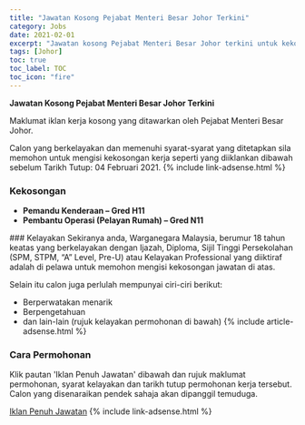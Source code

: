 ```yaml
---
title: "Jawatan Kosong Pejabat Menteri Besar Johor Terkini" 
category: Jobs 
date: 2021-02-01 
excerpt: "Jawatan kosong Pejabat Menteri Besar Johor terkini untuk kekosongan Pemandu Kenderaan – Gred H11 ,Pembantu Operasi (Pelayan Rumah) – Gred N11" 
tags: [Johor] 
toc: true 
toc_label: TOC 
toc_icon: "fire" 
--- 
```


**Jawatan Kosong Pejabat Menteri Besar Johor Terkini**

Maklumat iklan kerja kosong yang ditawarkan oleh Pejabat Menteri Besar Johor. 

Calon yang berkelayakan dan memenuhi syarat-syarat yang ditetapkan sila memohon untuk mengisi kekosongan kerja seperti yang diiklankan dibawah sebelum Tarikh Tutup: 04 Februari 2021. 
{% include link-adsense.html %} 
### Kekosongan 
<ul>
<li><strong>Pemandu Kenderaan &#8211; Gred H11&#160;</strong></li>
<li><strong>Pembantu Operasi (Pelayan Rumah) &#8211; Gred N11</strong></li>
</ul> 
### Kelayakan 
Sekiranya anda, Warganegara Malaysia, berumur 18 tahun keatas yang berkelayakan dengan Ijazah, Diploma, Sijil Tinggi Persekolahan (SPM, STPM, “A” Level, Pre-U) atau Kelayakan Professional yang diiktiraf adalah di pelawa untuk memohon mengisi kekosongan jawatan di atas.

Selain itu calon juga perlulah mempunyai ciri-ciri berikut:
- Berperwatakan menarik
- Berpengetahuan
- dan lain-lain (rujuk kelayakan permohonan di bawah) 
{% include article-adsense.html %} 
### Cara Permohonan 
Klik pautan 'Iklan Penuh Jawatan' dibawah dan rujuk maklumat permohonan, syarat kelayakan dan tarikh tutup permohonan kerja tersebut.
Calon yang disenaraikan pendek sahaja akan dipanggil temuduga.

<a href="https://www.johor.gov.my/archives/7153?fbclid=IwAR3X3OeraLE1R4pa3AlLXKqlisRZmfsHMsMVBwXe8VTCCrusI3tYiW0Oydk" class="btn btn--info" target="_blank" rel="nofollow noopenner">Iklan Penuh Jawatan</a> 
{% include link-adsense.html %} 
